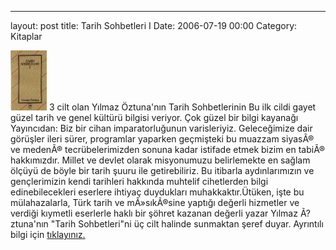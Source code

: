 ---
layout: post
title:  Tarih Sohbetleri I
Date: 2006-07-19 00:00
Category: Kitaplar

<span class="kitap-resmi">![252-7.jpg][]</span> 3 cilt olan Yılmaz Öztuna'nın Tarih Sohbetlerinin Bu ilk
cildi gayet güzel tarih ve genel kültürü bilgisi veriyor. Çok güzel bir
bilgi kayanağı Yayıncıdan: Biz bir cihan imparatorluğunun varisleriyiz.
Geleceğimize dair görüşler ileri sürer, programlar yaparken geçmişteki
bu muazzam siyasÃ® ve medenÃ® tecrübelerimizden sonuna kadar istifade
etmek bizim en tabiÃ® hakkımızdır. Millet ve devlet olarak misyonumuzu
belirlemekte en sağlam ölçüyü de böyle bir tarih şuuru ile
getirebiliriz. Bu itibarla aydınlarımızın ve gençlerimizin kendi
tarihleri hakkında muhtelif cihetlerden bilgi edinebilecekleri eserlere
ihtiyaç duydukları muhakkaktır.Ütüken, işte bu mülahazalarla, Türk tarih
ve mÃ»sıkÃ®sine yaptığı değerli hizmetler ve verdiği kıymetli eserlerle
haklı bir şöhret kazanan değerli yazar Yılmaz Ã?ztuna'nın "Tarih
Sohbetleri"ni üç cilt halinde sunmaktan şeref duyar. Ayrıntılı bilgi
için [tıklayınız.][]

  [252-7.jpg]: /images/252-7.thumbnail.jpg
  [tıklayınız.]: http://www.otuken.com.tr/kitapdetay.asp?kitapID=293
